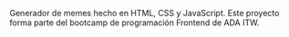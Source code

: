 Generador de memes hecho en HTML, CSS y JavaScript. Este proyecto forma parte del bootcamp de programación Frontend de ADA ITW. 
